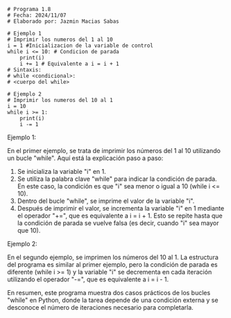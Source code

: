 ```
# Programa 1.8
# Fecha: 2024/11/07
# Elaborado por: Jazmin Macias Sabas

# Ejemplo 1 
# Imprimir los numeros del 1 al 10 
i = 1 #Inicializacion de la variable de control 
while i <= 10: # Condicion de parada
    print(i)
    i += 1 # Equivalente a i = i + 1 
# Sintaxis:
# while <condicional>:
# <cuerpo del while>

# Ejemplo 2 
# Imprimir los numeros del 10 al 1 
i = 10
while i >= 1:
    print(i)
    i -= 1 
```
Ejemplo 1:

En el primer ejemplo, se trata de imprimir los números del 1 al 10 utilizando un bucle "while". Aquí está la explicación paso a paso:

1. Se inicializa la variable "i" en 1.
2. Se utiliza la palabra clave "while" para indicar la condición de parada. En este caso, la condición es que "i" sea menor o igual a 10 (while i <= 10).
3. Dentro del bucle "while", se imprime el valor de la variable "i".
4. Después de imprimir el valor, se incrementa la variable "i" en 1 mediante el operador "+=", que es equivalente a i = i + 1. Esto se repite hasta que la condición de parada se vuelve falsa (es decir, cuando "i" sea mayor que 10).

Ejemplo 2:

En el segundo ejemplo, se imprimen los números del 10 al 1. La estructura del programa es similar al primer ejemplo, pero la condición de parada es diferente (while i >= 1) y la variable "i" se decrementa en cada iteración utilizando el operador "-=", que es equivalente a i = i - 1.

En resumen, este programa muestra dos casos prácticos de los bucles "while" en Python, donde la tarea depende de una condición externa y se desconoce el número de iteraciones necesario para completarla.

